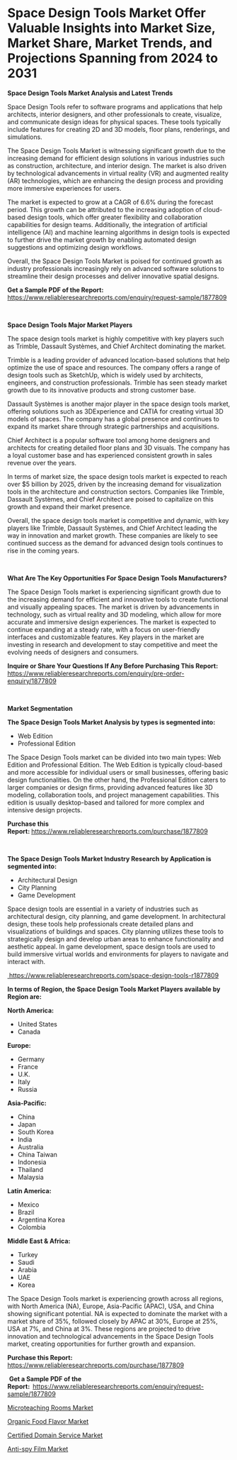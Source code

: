 <p><h1>Space Design Tools Market Offer Valuable Insights into Market Size, Market Share, Market Trends, and Projections Spanning from 2024 to 2031</h1></p><p><strong>Space Design Tools Market Analysis and Latest Trends</strong></p>
<p><p>Space Design Tools refer to software programs and applications that help architects, interior designers, and other professionals to create, visualize, and communicate design ideas for physical spaces. These tools typically include features for creating 2D and 3D models, floor plans, renderings, and simulations.</p><p>The Space Design Tools Market is witnessing significant growth due to the increasing demand for efficient design solutions in various industries such as construction, architecture, and interior design. The market is also driven by technological advancements in virtual reality (VR) and augmented reality (AR) technologies, which are enhancing the design process and providing more immersive experiences for users.</p><p>The market is expected to grow at a CAGR of 6.6% during the forecast period. This growth can be attributed to the increasing adoption of cloud-based design tools, which offer greater flexibility and collaboration capabilities for design teams. Additionally, the integration of artificial intelligence (AI) and machine learning algorithms in design tools is expected to further drive the market growth by enabling automated design suggestions and optimizing design workflows.</p><p>Overall, the Space Design Tools Market is poised for continued growth as industry professionals increasingly rely on advanced software solutions to streamline their design processes and deliver innovative spatial designs.</p></p>
<p><strong>Get a Sample PDF of the Report:&nbsp;</strong> <a href="https://www.reliableresearchreports.com/enquiry/request-sample/1877809">https://www.reliableresearchreports.com/enquiry/request-sample/1877809</a></p>
<p>&nbsp;</p>
<p><strong>Space Design Tools Major Market Players</strong></p>
<p><p>The space design tools market is highly competitive with key players such as Trimble, Dassault Systèmes, and Chief Architect dominating the market. </p><p>Trimble is a leading provider of advanced location-based solutions that help optimize the use of space and resources. The company offers a range of design tools such as SketchUp, which is widely used by architects, engineers, and construction professionals. Trimble has seen steady market growth due to its innovative products and strong customer base.</p><p>Dassault Systèmes is another major player in the space design tools market, offering solutions such as 3DExperience and CATIA for creating virtual 3D models of spaces. The company has a global presence and continues to expand its market share through strategic partnerships and acquisitions.</p><p>Chief Architect is a popular software tool among home designers and architects for creating detailed floor plans and 3D visuals. The company has a loyal customer base and has experienced consistent growth in sales revenue over the years.</p><p>In terms of market size, the space design tools market is expected to reach over $5 billion by 2025, driven by the increasing demand for visualization tools in the architecture and construction sectors. Companies like Trimble, Dassault Systèmes, and Chief Architect are poised to capitalize on this growth and expand their market presence.</p><p>Overall, the space design tools market is competitive and dynamic, with key players like Trimble, Dassault Systèmes, and Chief Architect leading the way in innovation and market growth. These companies are likely to see continued success as the demand for advanced design tools continues to rise in the coming years.</p></p>
<p>&nbsp;</p>
<p><strong>What Are The Key Opportunities For Space Design Tools Manufacturers?</strong></p>
<p><p>The Space Design Tools market is experiencing significant growth due to the increasing demand for efficient and innovative tools to create functional and visually appealing spaces. The market is driven by advancements in technology, such as virtual reality and 3D modeling, which allow for more accurate and immersive design experiences. The market is expected to continue expanding at a steady rate, with a focus on user-friendly interfaces and customizable features. Key players in the market are investing in research and development to stay competitive and meet the evolving needs of designers and consumers.</p></p>
<p><strong>Inquire or Share Your Questions If Any Before Purchasing This Report:</strong> <a href="https://www.reliableresearchreports.com/enquiry/pre-order-enquiry/1877809">https://www.reliableresearchreports.com/enquiry/pre-order-enquiry/1877809</a></p>
<p>&nbsp;</p>
<p><strong>Market Segmentation</strong></p>
<p><strong>The Space Design Tools Market Analysis by types is segmented into:</strong></p>
<p><ul><li>Web Edition</li><li>Professional Edition</li></ul></p>
<p><p>The Space Design Tools market can be divided into two main types: Web Edition and Professional Edition. The Web Edition is typically cloud-based and more accessible for individual users or small businesses, offering basic design functionalities. On the other hand, the Professional Edition caters to larger companies or design firms, providing advanced features like 3D modeling, collaboration tools, and project management capabilities. This edition is usually desktop-based and tailored for more complex and intensive design projects.</p></p>
<p><strong>Purchase this Report:&nbsp;</strong><a href="https://www.reliableresearchreports.com/purchase/1877809">https://www.reliableresearchreports.com/purchase/1877809</a></p>
<p>&nbsp;</p>
<p><strong>The Space Design Tools Market Industry Research by Application is segmented into:</strong></p>
<p><ul><li>Architectural Design</li><li>City Planning</li><li>Game Development</li></ul></p>
<p><p>Space design tools are essential in a variety of industries such as architectural design, city planning, and game development. In architectural design, these tools help professionals create detailed plans and visualizations of buildings and spaces. City planning utilizes these tools to strategically design and develop urban areas to enhance functionality and aesthetic appeal. In game development, space design tools are used to build immersive virtual worlds and environments for players to navigate and interact with.</p></p>
<p><a href="https://www.reliableresearchreports.com/space-design-tools-r1877809">&nbsp;https://www.reliableresearchreports.com/space-design-tools-r1877809</a></p>
<p><strong>In terms of Region, the Space Design Tools Market Players available by Region are:</strong></p>
<p>
    <p> <strong> North America: </strong>
        <ul>
            <li>United States</li>
            <li>Canada</li>
        </ul>
        </p> 
    <p> <strong> Europe: </strong>
        <ul>
            <li>Germany</li>
            <li>France</li>
            <li>U.K.</li>
            <li>Italy</li>
            <li>Russia</li>
        </ul>
        </p> 
    <p> <strong> Asia-Pacific: </strong>
        <ul>
            <li>China</li>
            <li>Japan</li>
            <li>South Korea</li>
            <li>India</li>
            <li>Australia</li>
            <li>China Taiwan</li>
            <li>Indonesia</li>
            <li>Thailand</li>
            <li>Malaysia</li>
        </ul>
        </p> 
    <p> <strong> Latin America: </strong>
        <ul>
            <li>Mexico</li>
            <li>Brazil</li>
            <li>Argentina Korea</li>
            <li>Colombia</li>
        </ul>
        </p> 
    <p> <strong> Middle East & Africa: </strong>
        <ul>
            <li>Turkey</li>
            <li>Saudi</li>
            <li>Arabia</li>
            <li>UAE</li>
            <li>Korea</li>
        </ul>
    </p>
    </p>
<p><p>The Space Design Tools market is experiencing growth across all regions, with North America (NA), Europe, Asia-Pacific (APAC), USA, and China showing significant potential. NA is expected to dominate the market with a market share of 35%, followed closely by APAC at 30%, Europe at 25%, USA at 7%, and China at 3%. These regions are projected to drive innovation and technological advancements in the Space Design Tools market, creating opportunities for further growth and expansion.</p></p>
<p><strong>Purchase this Report: </strong><a href="https://www.reliableresearchreports.com/purchase/1877809">https://www.reliableresearchreports.com/purchase/1877809</a></p>
<p>&nbsp;<strong>Get a Sample PDF of the Report:&nbsp;&nbsp;</strong><a href="https://www.reliableresearchreports.com/enquiry/request-sample/1877809">https://www.reliableresearchreports.com/enquiry/request-sample/1877809</a></p>
<p><strong></strong></p>
<p><p><a href="https://github.com/edytherolanlouisejk1miz0wig/Market-Research-Report-List-2/blob/main/microteaching-rooms-market.md">Microteaching Rooms Market</a></p><p><a href="https://www.linkedin.com/pulse/organic-food-flavor-market-provides-comprehensive-analysis-gtpac">Organic Food Flavor Market</a></p><p><a href="https://github.com/EunaWiegad2023/Market-Research-Report-List-1/blob/main/certified-domain-service-market.md">Certified Domain Service Market</a></p><p><a href="https://www.linkedin.com/pulse/anti-spy-film-market-research-report-reveals-latest-trends-8fulf">Anti-spy Film Market</a></p></p>